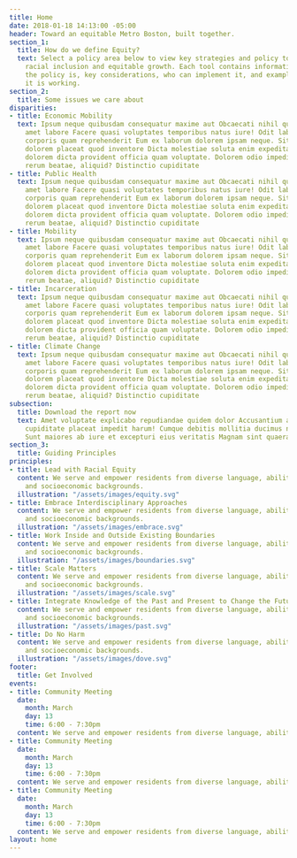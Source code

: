 ```yaml
---
title: Home
date: 2018-01-18 14:13:00 -05:00
header: Toward an equitable Metro Boston, built together.
section_1:
  title: How do we define Equity?
  text: Select a policy area below to view key strategies and policy tools to advance
    racial inclusion and equitable growth. Each tool contains information on what
    the policy is, key considerations, who can implement it, and examples of where
    it is working.
section_2:
  title: Some issues we care about
disparities:
- title: Economic Mobility
  text: Ipsum neque quibusdam consequatur maxime aut Obcaecati nihil quisquam consequuntur
    amet labore Facere quasi voluptates temporibus natus iure! Odit laboriosam consectetur
    corporis quam reprehenderit Eum ex laborum dolorem ipsam neque. Sit mollitia qui
    dolorem placeat quod inventore Dicta molestiae soluta enim expedita sequi? Id
    dolorem dicta provident officia quam voluptate. Dolorem odio impedit cumque velit
    rerum beatae, aliquid? Distinctio cupiditate
- title: Public Health
  text: Ipsum neque quibusdam consequatur maxime aut Obcaecati nihil quisquam consequuntur
    amet labore Facere quasi voluptates temporibus natus iure! Odit laboriosam consectetur
    corporis quam reprehenderit Eum ex laborum dolorem ipsam neque. Sit mollitia qui
    dolorem placeat quod inventore Dicta molestiae soluta enim expedita sequi? Id
    dolorem dicta provident officia quam voluptate. Dolorem odio impedit cumque velit
    rerum beatae, aliquid? Distinctio cupiditate
- title: Mobility
  text: Ipsum neque quibusdam consequatur maxime aut Obcaecati nihil quisquam consequuntur
    amet labore Facere quasi voluptates temporibus natus iure! Odit laboriosam consectetur
    corporis quam reprehenderit Eum ex laborum dolorem ipsam neque. Sit mollitia qui
    dolorem placeat quod inventore Dicta molestiae soluta enim expedita sequi? Id
    dolorem dicta provident officia quam voluptate. Dolorem odio impedit cumque velit
    rerum beatae, aliquid? Distinctio cupiditate
- title: Incarceration
  text: Ipsum neque quibusdam consequatur maxime aut Obcaecati nihil quisquam consequuntur
    amet labore Facere quasi voluptates temporibus natus iure! Odit laboriosam consectetur
    corporis quam reprehenderit Eum ex laborum dolorem ipsam neque. Sit mollitia qui
    dolorem placeat quod inventore Dicta molestiae soluta enim expedita sequi? Id
    dolorem dicta provident officia quam voluptate. Dolorem odio impedit cumque velit
    rerum beatae, aliquid? Distinctio cupiditate
- title: Climate Change
  text: Ipsum neque quibusdam consequatur maxime aut Obcaecati nihil quisquam consequuntur
    amet labore Facere quasi voluptates temporibus natus iure! Odit laboriosam consectetur
    corporis quam reprehenderit Eum ex laborum dolorem ipsam neque. Sit mollitia qui
    dolorem placeat quod inventore Dicta molestiae soluta enim expedita sequi? Id
    dolorem dicta provident officia quam voluptate. Dolorem odio impedit cumque velit
    rerum beatae, aliquid? Distinctio cupiditate
subsection:
  title: Download the report now
  text: Amet voluptate explicabo repudiandae quidem dolor Accusantium adipisci rerum
    cupiditate placeat impedit harum! Cumque debitis mollitia ducimus nemo iusto?
    Sunt maiores ab iure et excepturi eius veritatis Magnam sint quaerat?
section_3:
  title: Guiding Principles
principles:
- title: Lead with Racial Equity
  content: We serve and empower residents from diverse language, ability, geographic,
    and socioeconomic backgrounds.
  illustration: "/assets/images/equity.svg"
- title: Embrace Interdisciplinary Approaches
  content: We serve and empower residents from diverse language, ability, geographic,
    and socioeconomic backgrounds.
  illustration: "/assets/images/embrace.svg"
- title: Work Inside and Outside Existing Boundaries
  content: We serve and empower residents from diverse language, ability, geographic,
    and socioeconomic backgrounds.
  illustration: "/assets/images/boundaries.svg"
- title: Scale Matters
  content: We serve and empower residents from diverse language, ability, geographic,
    and socioeconomic backgrounds.
  illustration: "/assets/images/scale.svg"
- title: Integrate Knowledge of the Past and Present to Change the Future
  content: We serve and empower residents from diverse language, ability, geographic,
    and socioeconomic backgrounds.
  illustration: "/assets/images/past.svg"
- title: Do No Harm
  content: We serve and empower residents from diverse language, ability, geographic,
    and socioeconomic backgrounds.
  illustration: "/assets/images/dove.svg"
footer:
  title: Get Involved
events:
- title: Community Meeting
  date:
    month: March
    day: 13
    time: 6:00 - 7:30pm
  content: We serve and empower residents from diverse language, ability, geographic
- title: Community Meeting
  date:
    month: March
    day: 13
    time: 6:00 - 7:30pm
  content: We serve and empower residents from diverse language, ability, geographic
- title: Community Meeting
  date:
    month: March
    day: 13
    time: 6:00 - 7:30pm
  content: We serve and empower residents from diverse language, ability, geographic
layout: home
---
```


